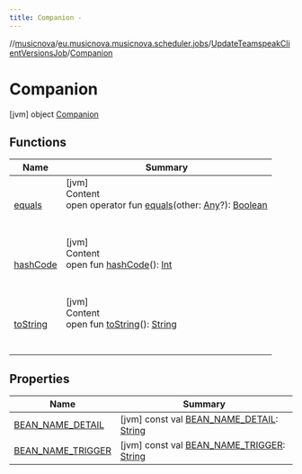 ```yaml
---
title: Companion -
---
```

//[musicnova](../../../index.md)/[eu.musicnova.musicnova.scheduler.jobs](../../index.md)/[UpdateTeamspeakClientVersionsJob](../index.md)/[Companion](index.md)



# Companion  
 [jvm] object [Companion](index.md)   


## Functions  
  
|  Name|  Summary| 
|---|---|
| <a name="kotlin/Any/equals/#kotlin.Any?/PointingToDeclaration/"></a>[equals](../../../eu.musicnova.musicnova.web/-web-auth-config/index.md#%5Bkotlin%2FAny%2Fequals%2F%23kotlin.Any%3F%2FPointingToDeclaration%2F%5D%2FFunctions%2F-1425136139)| <a name="kotlin/Any/equals/#kotlin.Any?/PointingToDeclaration/"></a>[jvm]  <br>Content  <br>open operator fun [equals](../../../eu.musicnova.musicnova.web/-web-auth-config/index.md#%5Bkotlin%2FAny%2Fequals%2F%23kotlin.Any%3F%2FPointingToDeclaration%2F%5D%2FFunctions%2F-1425136139)(other: [Any](https://kotlinlang.org/api/latest/jvm/stdlib/kotlin/-any/index.html)?): [Boolean](https://kotlinlang.org/api/latest/jvm/stdlib/kotlin/-boolean/index.html)  <br><br><br>
| <a name="kotlin/Any/hashCode/#/PointingToDeclaration/"></a>[hashCode](../../../eu.musicnova.musicnova.web/-web-auth-config/index.md#%5Bkotlin%2FAny%2FhashCode%2F%23%2FPointingToDeclaration%2F%5D%2FFunctions%2F-1425136139)| <a name="kotlin/Any/hashCode/#/PointingToDeclaration/"></a>[jvm]  <br>Content  <br>open fun [hashCode](../../../eu.musicnova.musicnova.web/-web-auth-config/index.md#%5Bkotlin%2FAny%2FhashCode%2F%23%2FPointingToDeclaration%2F%5D%2FFunctions%2F-1425136139)(): [Int](https://kotlinlang.org/api/latest/jvm/stdlib/kotlin/-int/index.html)  <br><br><br>
| <a name="kotlin/Any/toString/#/PointingToDeclaration/"></a>[toString](../../../eu.musicnova.musicnova.web/-web-auth-config/index.md#%5Bkotlin%2FAny%2FtoString%2F%23%2FPointingToDeclaration%2F%5D%2FFunctions%2F-1425136139)| <a name="kotlin/Any/toString/#/PointingToDeclaration/"></a>[jvm]  <br>Content  <br>open fun [toString](../../../eu.musicnova.musicnova.web/-web-auth-config/index.md#%5Bkotlin%2FAny%2FtoString%2F%23%2FPointingToDeclaration%2F%5D%2FFunctions%2F-1425136139)(): [String](https://kotlinlang.org/api/latest/jvm/stdlib/kotlin/-string/index.html)  <br><br><br>


## Properties  
  
|  Name|  Summary| 
|---|---|
| <a name="eu.musicnova.musicnova.scheduler.jobs/UpdateTeamspeakClientVersionsJob.Companion/BEAN_NAME_DETAIL/#/PointingToDeclaration/"></a>[BEAN_NAME_DETAIL](-b-e-a-n_-n-a-m-e_-d-e-t-a-i-l.md)| <a name="eu.musicnova.musicnova.scheduler.jobs/UpdateTeamspeakClientVersionsJob.Companion/BEAN_NAME_DETAIL/#/PointingToDeclaration/"></a> [jvm] const val [BEAN_NAME_DETAIL](-b-e-a-n_-n-a-m-e_-d-e-t-a-i-l.md): [String](https://kotlinlang.org/api/latest/jvm/stdlib/kotlin/-string/index.html)   <br>
| <a name="eu.musicnova.musicnova.scheduler.jobs/UpdateTeamspeakClientVersionsJob.Companion/BEAN_NAME_TRIGGER/#/PointingToDeclaration/"></a>[BEAN_NAME_TRIGGER](-b-e-a-n_-n-a-m-e_-t-r-i-g-g-e-r.md)| <a name="eu.musicnova.musicnova.scheduler.jobs/UpdateTeamspeakClientVersionsJob.Companion/BEAN_NAME_TRIGGER/#/PointingToDeclaration/"></a> [jvm] const val [BEAN_NAME_TRIGGER](-b-e-a-n_-n-a-m-e_-t-r-i-g-g-e-r.md): [String](https://kotlinlang.org/api/latest/jvm/stdlib/kotlin/-string/index.html)   <br>

